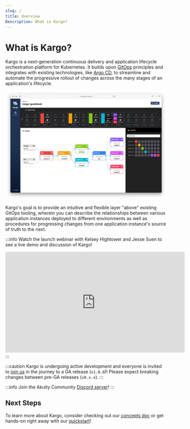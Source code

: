 ```yaml
---
slug: /
title: Overview
Description: What is Kargo?
---
```


# What is Kargo?

Kargo is a next-generation continuous delivery and application lifecycle
orchestration platform for Kubernetes. It builds upon
[GitOps](https://opengitops.dev/) principles and integrates with existing
technologies, like [Argo CD](https://argoproj.github.io/cd/), to streamline and
automate the progressive rollout of changes across the many stages of an
application's lifecycle.

![Screenshot](../static/img/screenshot.png)

Kargo's goal is to provide an intuitive and flexible layer "above" existing GitOps tooling, wherein you can describe the relationships between various application instances deployed to different environments as well as procedures for progressing changes from one application instance's source of truth to the next.

:::info
Watch the launch webinar with Kelsey Hightower and Jesse Suen to see a live demo and discussion of Kargo!

<center>
<iframe width="560" height="315" src="https://www.youtube.com/embed/yaZc0DdeLKk?si=BACwCHp8IKAIa7Ef" title="YouTube video player" frameBorder="0" allow="accelerometer; autoplay; clipboard-write; encrypted-media; gyroscope; picture-in-picture;" allowFullScreen></iframe>
</center>
:::

:::caution
Kargo is undergoing active development and everyone is invited to [join us](https://github.com/akuity/kargo) in the journey to a GA release (`v1.0.0`)! Please expect breaking changes between pre-GA releases (`v0.x.x`).
:::

:::info
Join the Akuity Community [Discord server](https://discord.gg/dHJBZw6ewT)!
:::

## Next Steps

To learn more about Kargo, consider checking out our
[concepts doc](./concepts) or get hands-on right away with our
[quickstart](./quickstart)!
